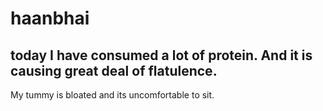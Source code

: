 # haanbhai

## today I have consumed a lot of protein. And it is causing great deal of flatulence. 

My tummy is bloated and its uncomfortable to sit.
